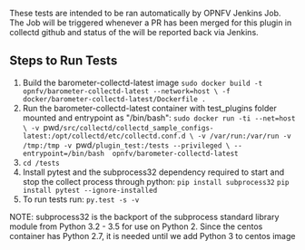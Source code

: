 These tests are intended to be ran automatically by OPNFV Jenkins Job. The Job
will be triggered whenever a PR has been merged for this plugin in collectd
github and status of the will be reported back via Jenkins.

## Steps to Run Tests
1. Build the barometer-collectd-latest image
    `sudo docker build -t opnfv/barometer-collectd-latest --network=host \
                       -f docker/barometer-collectd-latest/Dockerfile .`
2. Run the barometer-collectd-latest container with test_plugins folder mounted
   and entrypoint as "/bin/bash":
   `sudo docker run -ti --net=host \
        -v `pwd`/src/collectd/collectd_sample_configs-latest:/opt/collectd/etc/collectd.conf.d \
        -v /var/run:/var/run -v /tmp:/tmp -v `pwd`/plugin_test:/tests --privileged \
        --entrypoint=/bin/bash  opnfv/barometer-collectd-latest`
3. `cd /tests`
4. Install pytest and the subprocess32 dependency required to start and stop the
   collect process through python:
   `pip install subprocess32`
   `pip install pytest --ignore-installed`
5. To run tests run:
  `py.test -s -v`

NOTE: subprocess32 is the backport of the subprocess standard library module
      from Python 3.2 - 3.5 for use on Python 2. Since the centos container
      has Python 2.7, it is needed until we add Python 3 to centos image
